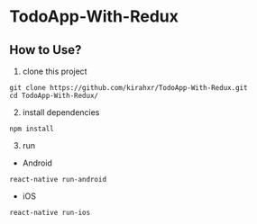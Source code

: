 # TodoApp-With-Redux

## How to Use?
1. clone this project
```
git clone https://github.com/kirahxr/TodoApp-With-Redux.git
cd TodoApp-With-Redux/
```
2. install dependencies
```
npm install
```
3. run
- Android   
```
react-native run-android
```
- iOS
```
react-native run-ios
```
